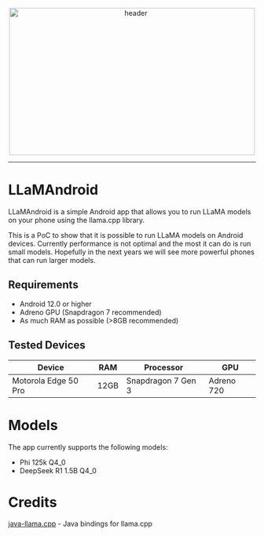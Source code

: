<p align="center">
<img width="500px" height="300px" src="https://github.com/user-attachments/assets/d637c667-18ab-4689-955d-2b7f52ff4ff6" alt="header"></img>
</p>

<hr/>

# LLaMAndroid

LLaMAndroid is a simple Android app that allows you to run LLaMA models on your phone using the
llama.cpp library. 

This is a PoC to show that it is possible to run LLaMA models on Android devices.
Currently performance is not optimal and the most it can do is run small models.
Hopefully in the next years we will see more powerful phones that can run larger models.

## Requirements
- Android 12.0 or higher
- Adreno GPU (Snapdragon 7 recommended)
- As much RAM as possible (>8GB recommended)

## Tested Devices
| Device               | RAM  | Processor          | GPU        |
|----------------------|------|--------------------|------------|
| Motorola Edge 50 Pro | 12GB | Snapdragon 7 Gen 3 | Adreno 720 |

# Models
The app currently supports the following models:
- Phi 125k Q4_0
- DeepSeek R1 1.5B Q4_0 

# Credits
[java-llama.cpp](https://github.com/kherud/java-llama.cpp) - Java bindings for llama.cpp
